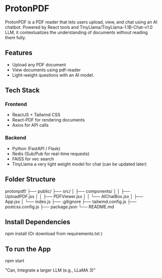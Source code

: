 # ProtonPDF
ProtonPDF is a PDF reader that lets users upload, view, and chat using an AI chatbot. Powered by React tools and TinyLlama/TinyLlama-1.1B-Chat-v1.0 LLM, it contextualizes the understanding of documents without reading them fully.

## Features

- Upload any PDF document
- View documents using pdf-reader 
- Light-weight questions with an AI model.


## Tech Stack

### Frontend
- ReactJS + Tailwind CSS
- React-PDF for rendering documents
- Axios for API calls

### Backend
- Python (FastAPI / Flask)
- Redis (Sub/Pub for real-time requests)
- FAISS for vec search
- TinyLlama a very light weight model for chat (can be updated later)


## Folder Structure 
  protonpdf/
  ├── public/
  ├── src/
  │ ├── components/
  │ │ ├── UploadPDF.jsx
  │ │ ├── PDFViewer.jsx
  │ │ └── AIChatBox.jsx
  │ ├── App.jsx
  │ └── index.js
  ├── .gitignore
  ├── tailwind.config.js
  ├── postcss.config.js
  ├── package.json
  └── README.md

## Install Dependencies 
npm install (Or download from requirements.txt )

## To run the App
npm start

"Can,
Integrate a larger LLM (e.g., LLaMA 3)"


